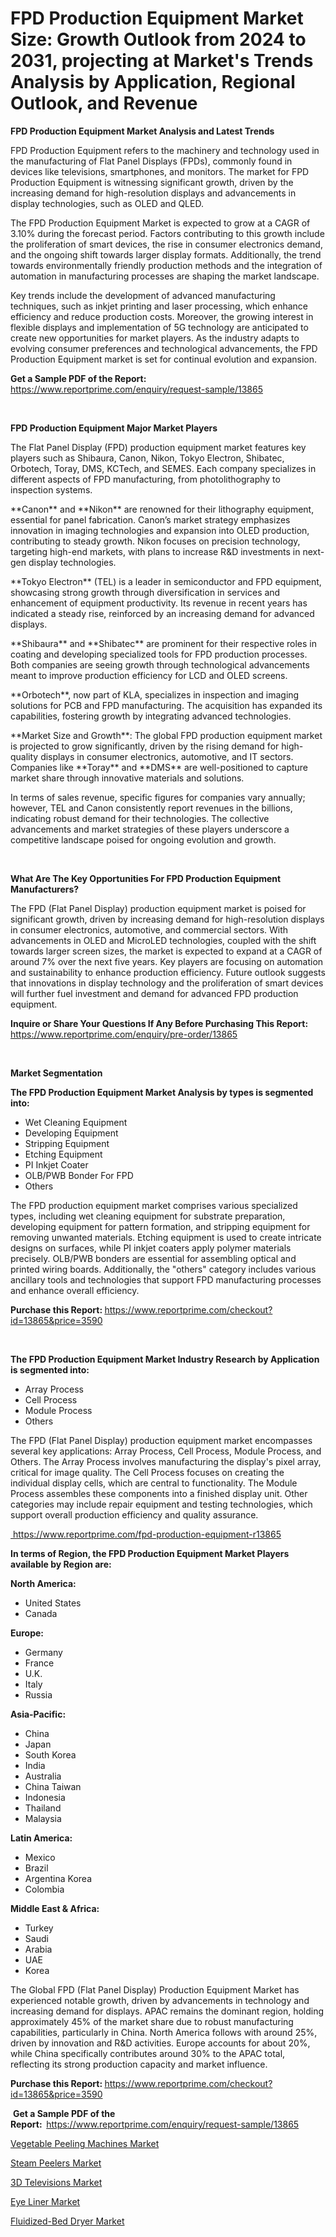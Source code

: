 <p><h1>FPD Production Equipment Market Size: Growth Outlook from 2024 to 2031, projecting at Market's Trends Analysis by Application, Regional Outlook, and Revenue</h1></p><p><strong>FPD Production Equipment Market Analysis and Latest Trends</strong></p>
<p><p>FPD Production Equipment refers to the machinery and technology used in the manufacturing of Flat Panel Displays (FPDs), commonly found in devices like televisions, smartphones, and monitors. The market for FPD Production Equipment is witnessing significant growth, driven by the increasing demand for high-resolution displays and advancements in display technologies, such as OLED and QLED.</p><p>The FPD Production Equipment Market is expected to grow at a CAGR of 3.10% during the forecast period. Factors contributing to this growth include the proliferation of smart devices, the rise in consumer electronics demand, and the ongoing shift towards larger display formats. Additionally, the trend towards environmentally friendly production methods and the integration of automation in manufacturing processes are shaping the market landscape.</p><p>Key trends include the development of advanced manufacturing techniques, such as inkjet printing and laser processing, which enhance efficiency and reduce production costs. Moreover, the growing interest in flexible displays and implementation of 5G technology are anticipated to create new opportunities for market players. As the industry adapts to evolving consumer preferences and technological advancements, the FPD Production Equipment market is set for continual evolution and expansion.</p></p>
<p><strong>Get a Sample PDF of the Report:&nbsp;</strong> <a href="https://www.reportprime.com/enquiry/request-sample/13865?utm_campaign=1133&utm_medium=2&utm_source=Github&utm_content=ia&utm_term=29112024&utm_id=fpd-production-equipment">https://www.reportprime.com/enquiry/request-sample/13865</a></p>
<p>&nbsp;</p>
<p><strong>FPD Production Equipment Major Market Players</strong></p>
<p><p>The Flat Panel Display (FPD) production equipment market features key players such as Shibaura, Canon, Nikon, Tokyo Electron, Shibatec, Orbotech, Toray, DMS, KCTech, and SEMES. Each company specializes in different aspects of FPD manufacturing, from photolithography to inspection systems.</p><p>**Canon** and **Nikon** are renowned for their lithography equipment, essential for panel fabrication. Canon’s market strategy emphasizes innovation in imaging technologies and expansion into OLED production, contributing to steady growth. Nikon focuses on precision technology, targeting high-end markets, with plans to increase R&D investments in next-gen display technologies.</p><p>**Tokyo Electron** (TEL) is a leader in semiconductor and FPD equipment, showcasing strong growth through diversification in services and enhancement of equipment productivity. Its revenue in recent years has indicated a steady rise, reinforced by an increasing demand for advanced displays.</p><p>**Shibaura** and **Shibatec** are prominent for their respective roles in coating and developing specialized tools for FPD production processes. Both companies are seeing growth through technological advancements meant to improve production efficiency for LCD and OLED screens.</p><p>**Orbotech**, now part of KLA, specializes in inspection and imaging solutions for PCB and FPD manufacturing. The acquisition has expanded its capabilities, fostering growth by integrating advanced technologies.</p><p>**Market Size and Growth**: The global FPD production equipment market is projected to grow significantly, driven by the rising demand for high-quality displays in consumer electronics, automotive, and IT sectors. Companies like **Toray** and **DMS** are well-positioned to capture market share through innovative materials and solutions.</p><p>In terms of sales revenue, specific figures for companies vary annually; however, TEL and Canon consistently report revenues in the billions, indicating robust demand for their technologies. The collective advancements and market strategies of these players underscore a competitive landscape poised for ongoing evolution and growth.</p></p>
<p>&nbsp;</p>
<p><strong>What Are The Key Opportunities For FPD Production Equipment Manufacturers?</strong></p>
<p><p>The FPD (Flat Panel Display) production equipment market is poised for significant growth, driven by increasing demand for high-resolution displays in consumer electronics, automotive, and commercial sectors. With advancements in OLED and MicroLED technologies, coupled with the shift towards larger screen sizes, the market is expected to expand at a CAGR of around 7% over the next five years. Key players are focusing on automation and sustainability to enhance production efficiency. Future outlook suggests that innovations in display technology and the proliferation of smart devices will further fuel investment and demand for advanced FPD production equipment.</p></p>
<p><strong>Inquire or Share Your Questions If Any Before Purchasing This Report:</strong> <a href="https://www.reportprime.com/enquiry/pre-order/13865?utm_campaign=1133&utm_medium=2&utm_source=Github&utm_content=ia&utm_term=29112024&utm_id=fpd-production-equipment">https://www.reportprime.com/enquiry/pre-order/13865</a></p>
<p>&nbsp;</p>
<p><strong>Market Segmentation</strong></p>
<p><strong>The FPD Production Equipment Market Analysis by types is segmented into:</strong></p>
<p><ul><li>Wet Cleaning Equipment</li><li>Developing Equipment</li><li>Stripping Equipment</li><li>Etching Equipment</li><li>PI Inkjet Coater</li><li>OLB/PWB Bonder For FPD</li><li>Others</li></ul></p>
<p><p>The FPD production equipment market comprises various specialized types, including wet cleaning equipment for substrate preparation, developing equipment for pattern formation, and stripping equipment for removing unwanted materials. Etching equipment is used to create intricate designs on surfaces, while PI inkjet coaters apply polymer materials precisely. OLB/PWB bonders are essential for assembling optical and printed wiring boards. Additionally, the "others" category includes various ancillary tools and technologies that support FPD manufacturing processes and enhance overall efficiency.</p></p>
<p><strong>Purchase this Report:&nbsp;</strong><a href="https://www.reportprime.com/checkout?id=13865&price=3590&utm_campaign=1133&utm_medium=2&utm_source=Github&utm_content=ia&utm_term=29112024&utm_id=fpd-production-equipment">https://www.reportprime.com/checkout?id=13865&price=3590</a></p>
<p>&nbsp;</p>
<p><strong>The FPD Production Equipment Market Industry Research by Application is segmented into:</strong></p>
<p><ul><li>Array Process</li><li>Cell Process</li><li>Module Process</li><li>Others</li></ul></p>
<p><p>The FPD (Flat Panel Display) production equipment market encompasses several key applications: Array Process, Cell Process, Module Process, and Others. The Array Process involves manufacturing the display's pixel array, critical for image quality. The Cell Process focuses on creating the individual display cells, which are central to functionality. The Module Process assembles these components into a finished display unit. Other categories may include repair equipment and testing technologies, which support overall production efficiency and quality assurance.</p></p>
<p><a href="https://www.reportprime.com/fpd-production-equipment-r13865?utm_campaign=1133&utm_medium=2&utm_source=Github&utm_content=ia&utm_term=29112024&utm_id=fpd-production-equipment">&nbsp;https://www.reportprime.com/fpd-production-equipment-r13865</a></p>
<p><strong>In terms of Region, the FPD Production Equipment Market Players available by Region are:</strong></p>
<p>
    <p> <strong> North America: </strong>
        <ul>
            <li>United States</li>
            <li>Canada</li>
        </ul>
        </p> 
    <p> <strong> Europe: </strong>
        <ul>
            <li>Germany</li>
            <li>France</li>
            <li>U.K.</li>
            <li>Italy</li>
            <li>Russia</li>
        </ul>
        </p> 
    <p> <strong> Asia-Pacific: </strong>
        <ul>
            <li>China</li>
            <li>Japan</li>
            <li>South Korea</li>
            <li>India</li>
            <li>Australia</li>
            <li>China Taiwan</li>
            <li>Indonesia</li>
            <li>Thailand</li>
            <li>Malaysia</li>
        </ul>
        </p> 
    <p> <strong> Latin America: </strong>
        <ul>
            <li>Mexico</li>
            <li>Brazil</li>
            <li>Argentina Korea</li>
            <li>Colombia</li>
        </ul>
        </p> 
    <p> <strong> Middle East & Africa: </strong>
        <ul>
            <li>Turkey</li>
            <li>Saudi</li>
            <li>Arabia</li>
            <li>UAE</li>
            <li>Korea</li>
        </ul>
    </p>
    </p>
<p><p>The Global FPD (Flat Panel Display) Production Equipment Market has experienced notable growth, driven by advancements in technology and increasing demand for displays. APAC remains the dominant region, holding approximately 45% of the market share due to robust manufacturing capabilities, particularly in China. North America follows with around 25%, driven by innovation and R&D activities. Europe accounts for about 20%, while China specifically contributes around 30% to the APAC total, reflecting its strong production capacity and market influence.</p></p>
<p><strong>Purchase this Report: </strong><a href="https://www.reportprime.com/checkout?id=13865&price=3590&utm_campaign=1133&utm_medium=2&utm_source=Github&utm_content=ia&utm_term=29112024&utm_id=fpd-production-equipment">https://www.reportprime.com/checkout?id=13865&price=3590</a></p>
<p>&nbsp;<strong>Get a Sample PDF of the Report:&nbsp;&nbsp;</strong><a href="https://www.reportprime.com/enquiry/request-sample/13865?utm_campaign=1133&utm_medium=2&utm_source=Github&utm_content=ia&utm_term=29112024&utm_id=fpd-production-equipment">https://www.reportprime.com/enquiry/request-sample/13865</a></p>
<p><strong></strong></p>
<p><p><a href="https://issuu.com/reportprime-2/docs/vegetable-peeling-machines-market-size-2030.pptx?utm_campaign=1133&utm_medium=2&utm_source=Github&utm_content=ia&utm_term=29112024&utm_id=fpd-production-equipment">Vegetable Peeling Machines Market</a></p><p><a href="https://issuu.com/reportprime-2/docs/steam-peelers-market-size-2030.pptx?utm_campaign=1133&utm_medium=2&utm_source=Github&utm_content=ia&utm_term=29112024&utm_id=fpd-production-equipment">Steam Peelers Market</a></p><p><a href="https://www.linkedin.com/pulse/3d-televisions-market-overview-global-trends-future-prospects-lawff?utm_campaign=1133&utm_medium=2&utm_source=Github&utm_content=ia&utm_term=29112024&utm_id=fpd-production-equipment">3D Televisions Market</a></p><p><a href="https://www.linkedin.com/pulse/eye-liner-market-growth-segmentation-regional-analysis-global-5ndbe?utm_campaign=1133&utm_medium=2&utm_source=Github&utm_content=ia&utm_term=29112024&utm_id=fpd-production-equipment">Eye Liner Market</a></p><p><a href="https://www.linkedin.com/pulse/fluidized-bed-dryer-market-global-trends-forecast-2024--8irde?utm_campaign=1133&utm_medium=2&utm_source=Github&utm_content=ia&utm_term=29112024&utm_id=fpd-production-equipment">Fluidized-Bed Dryer Market</a></p></p>